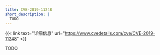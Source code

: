 ```yaml
---
title: CVE-2019-11248
short_description: |
  TODO
---
```


{{< link text="详细信息" url="https://www.cvedetails.com/cve/CVE-2019-11248" >}}

TODO